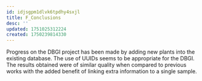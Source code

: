 ```yaml
---
id: idjsgpm1dlvk6tpdhy4sxjl
title: F_Conclusions
desc: ''
updated: 1751025312224
created: 1750239814330
---
```

Progress on the DBGI project has been made by adding new plants into the existing database.
The use of UUIDs seems to be appropriate for the DBGI. The results obtained were of similar quality when compared to previous works with the added benefit of linking extra information to a single sample.